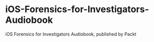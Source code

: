 # iOS-Forensics-for-Investigators-Audiobook
iOS Forensics for Investigators Audiobook, published by Packt
